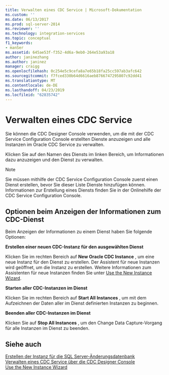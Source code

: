 ```yaml
---
title: Verwalten eines CDC Service | Microsoft-Dokumentation
ms.custom: ''
ms.date: 06/13/2017
ms.prod: sql-server-2014
ms.reviewer: ''
ms.technology: integration-services
ms.topic: conceptual
f1_keywords:
- manSer
ms.assetid: 645ae53f-f352-4d6a-9eb0-264e53a93a18
author: janinezhang
ms.author: janinez
manager: craigg
ms.openlocfilehash: 0c254e5c9cefa8a7e65b18fa25cc597ab3afc642
ms.sourcegitcommit: f7fced330b64d6616aeb8766747295807c92dd41
ms.translationtype: MT
ms.contentlocale: de-DE
ms.lasthandoff: 04/23/2019
ms.locfileid: "62835742"
---
```

# <a name="manage-a-cdc-service"></a>Verwalten eines CDC Service
  Sie können die CDC Designer Console verwenden, um die mit der CDC Service Configuration Console erstellten Dienste anzuzeigen und alle Instanzen im Oracle CDC Service zu verwalten.  
  
 Klicken Sie auf den Namen des Diensts im linken Bereich, um Informationen dazu anzuzeigen und den Dienst zu verwalten.  
  
> [!NOTE]  
>  Sie müssen mithilfe der CDC Service Configuration Console zuerst einen Dienst erstellen, bevor Sie dieser Liste Dienste hinzufügen können. Informationen zur Erstellung eines Diensts finden Sie in der Onlinehilfe der CDC Service Configuration Console.  
  
## <a name="what-you-can-do-when-you-display-the-cdc-service-information"></a>Optionen beim Anzeigen der Informationen zum CDC-Dienst  
 Beim Anzeigen der Informationen zu einem Dienst haben Sie folgende Optionen:  
  
 **Erstellen einer neuen CDC-Instanz für den ausgewählten Dienst**  
  
 Klicken Sie im rechten Bereich auf **New Oracle CDC Instance** , um eine neue Instanz für den Dienst zu erstellen. Der Assistent für neue Instanzen wird geöffnet, um die Instanz zu erstellen. Weitere Informationen zum Assistenten für neue Instanzen finden Sie unter [Use the New Instance Wizard](use-the-new-instance-wizard.md).  
  
 **Starten aller CDC-Instanzen im Dienst**  
  
 Klicken Sie im rechten Bereich auf **Start All Instances** , um mit dem Aufzeichnen der Daten aller im Dienst definierten Instanzen zu beginnen.  
  
 **Beenden aller CDC-Instanzen im Dienst**  
  
 Klicken Sie auf **Stop All Instances** , um den Change Data Capture-Vorgang für alle Instanzen im Dienst zu beenden.  
  
## <a name="see-also"></a>Siehe auch  
 [Erstellen der Instanz für die SQL Server-Änderungsdatenbank](how-to-create-the-sql-server-change-database-instance.md)   
 [Verwalten eines CDC Service über die CDC Designer Console](how-to-manage-a-cdc-service-from-the-cdc-designer-console.md)   
 [Use the New Instance Wizard](use-the-new-instance-wizard.md)  
  
  
